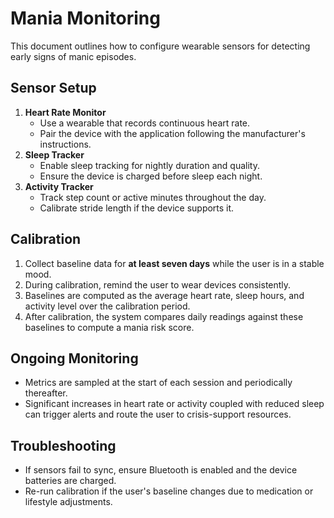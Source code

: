 # Mania Monitoring

This document outlines how to configure wearable sensors for detecting early signs of manic episodes.

## Sensor Setup

1. **Heart Rate Monitor**
   - Use a wearable that records continuous heart rate.
   - Pair the device with the application following the manufacturer's instructions.
2. **Sleep Tracker**
   - Enable sleep tracking for nightly duration and quality.
   - Ensure the device is charged before sleep each night.
3. **Activity Tracker**
   - Track step count or active minutes throughout the day.
   - Calibrate stride length if the device supports it.

## Calibration

1. Collect baseline data for **at least seven days** while the user is in a stable mood.
2. During calibration, remind the user to wear devices consistently.
3. Baselines are computed as the average heart rate, sleep hours, and activity level over the calibration period.
4. After calibration, the system compares daily readings against these baselines to compute a mania risk score.

## Ongoing Monitoring

- Metrics are sampled at the start of each session and periodically thereafter.
- Significant increases in heart rate or activity coupled with reduced sleep can trigger alerts and route the user to crisis-support resources.

## Troubleshooting

- If sensors fail to sync, ensure Bluetooth is enabled and the device batteries are charged.
- Re-run calibration if the user's baseline changes due to medication or lifestyle adjustments.
